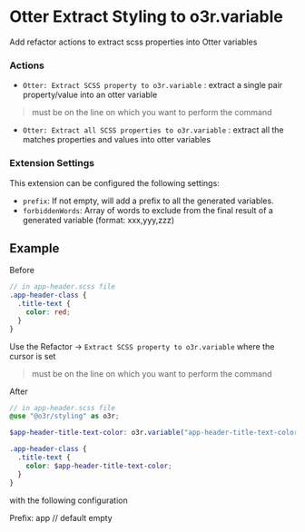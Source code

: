 # Otter Extract Styling to o3r.variable

Add refactor actions to extract scss properties into Otter variables

[//]: # (## Features)

[//]: # ()
[//]: # (### Extract a single variable)

[//]: # ()
[//]: # (![]&#40;../../.attachments/dev-tools/intellij-extension/gif/extract-to-o3r-var.gif&#41;)

[//]: # ()
[//]: # (### Extract all variables)

[//]: # ()
[//]: # (![]&#40;../../.attachments/dev-tools/intellij-extension/gif/extract-all-to-o3r-var.gif&#41;)

### Actions

- `Otter: Extract SCSS property to o3r.variable` : extract a single pair property/value into an otter variable

> must be on the line on which you want to perform the command

- `Otter: Extract all SCSS properties to o3r.variable` : extract all the matches properties and values into otter variables

### Extension Settings

This extension can be configured the following settings:

- `prefix`: If not empty, will add a prefix to all the generated variables.
- `forbiddenWords`: Array of words to exclude from the final result of a generated variable (format: xxx,yyy,zzz)

## Example

Before

```scss
// in app-header.scss file
.app-header-class {
  .title-text {
    color: red;
  }
}
```

Use the Refactor -> `Extract SCSS property to o3r.variable` where the cursor is set
> must be on the line on which you want to perform the command

After

```scss
// in app-header.scss file
@use "@o3r/styling" as o3r;

$app-header-title-text-color: o3r.variable("app-header-title-text-color", red);

.app-header-class {
  .title-text {
    color: $app-header-title-text-color;
  }
}
```

with the following configuration

Prefix: app // default empty
